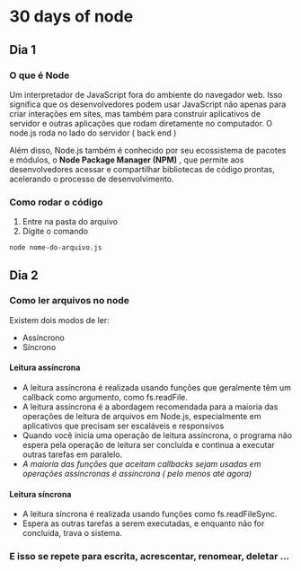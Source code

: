 # 30 days of node

## Dia 1

### O que é Node

Um interpretador de JavaScript fora do ambiente do navegador web. Isso significa que os desenvolvedores podem usar JavaScript não apenas para criar interações em sites, mas também para construir aplicativos de servidor e outras aplicações que rodam diretamente no computador. O node.js roda no lado do servidor ( back end )

Além disso, Node.js também é conhecido por seu ecossistema de pacotes e módulos, o **Node Package Manager (NPM)** , que permite aos desenvolvedores acessar e compartilhar bibliotecas de código prontas, acelerando o processo de desenvolvimento.

### Como rodar o código

1. Entre na pasta do arquivo
2. Digite o comando
```
node nome-do-arquivo.js
```

## Dia 2

### Como ler arquivos no node
Existem dois modos de ler:
  - Assíncrono
  - Síncrono

#### Leitura assíncrona

- A leitura assíncrona é realizada usando funções que geralmente têm um callback como argumento, como fs.readFile.
- A leitura assíncrona é a abordagem recomendada para a maioria das operações de leitura de arquivos em Node.js, especialmente em aplicativos que precisam ser escaláveis e responsivos
- Quando você inicia uma operação de leitura assíncrona, o programa não espera pela operação de leitura ser concluída e continua a executar outras tarefas em paralelo.
- *A maioria das funções que aceitam callbacks sejam usadas em operações assíncronas é assíncrona ( pelo menos até agora)*

#### Leitura síncrona
- A leitura síncrona é realizada usando funções como fs.readFileSync.
- Espera as outras tarefas a serem executadas, e enquanto não for concluida, trava o sistema.

### E isso se repete para escrita, acrescentar, renomear, deletar ...
